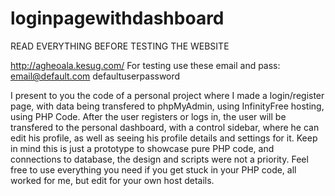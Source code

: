 # loginpagewithdashboard

READ EVERYTHING BEFORE TESTING THE WEBSITE

http://agheoala.kesug.com/
For testing use these email and pass: 
email@default.com
defaultuserpassword

I present to you the code of a personal project where I made a login/register page, with data being transfered to phpMyAdmin, using InfinityFree hosting, using PHP Code. 
After the user registers or logs in, the user will be transfered to the personal dashboard, with a control sidebar, where he can edit his profile, as well as seeing his profile details and settings for it.
Keep in mind this is just a prototype to showcase pure PHP code, and connections to database, the design and scripts were not a priority.
Feel free to use everything you need if you get stuck in your PHP code, all worked for me, but edit for your own host details.
